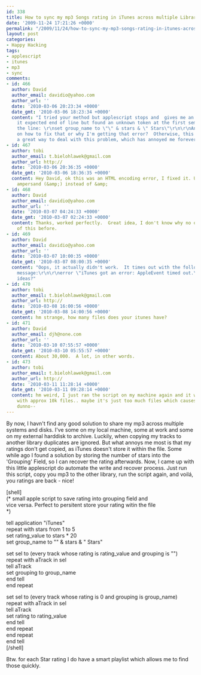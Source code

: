 ```yaml
---
id: 338
title: How to sync my mp3 Songs rating in iTunes across multiple Libraries
date: '2009-11-24 17:21:26 +0000'
permalink: "/2009/11/24/how-to-sync-my-mp3-songs-rating-in-itunes-across-multiple-libraries/"
layout: post
categories:
- Happy Hacking
tags:
- applescript
- itunes
- mp3
- sync
comments:
- id: 466
  author: David
  author_email: davidio@yahoo.com
  author_url: ''
  date: '2010-03-06 20:23:34 +0000'
  date_gmt: '2010-03-06 18:23:34 +0000'
  content: "I tried your method but applescript stops and  gives me an error that
    it expected end of line but found an unknown token at the first semi-colon on
    the line: \r\nset group_name to \"\" & stars & \" Stars\"\r\n\r\nAny thoughts
    on how to fix that or why I'm getting that error?  Otherwise, this seems like
    a great way to deal with this problem, which has annoyed me forever.  Thanks!"
- id: 467
  author: tobi
  author_email: t.bielohlawek@gmail.com
  author_url: http://
  date: '2010-03-06 20:36:35 +0000'
  date_gmt: '2010-03-06 18:36:35 +0000'
  content: Hey David, ok this was an HTML encoding error, I fixed it. Use just the
    ampersand (&amp;) instead of &amp;
- id: 468
  author: David
  author_email: davidio@yahoo.com
  author_url: ''
  date: '2010-03-07 04:24:33 +0000'
  date_gmt: '2010-03-07 02:24:33 +0000'
  content: Thanks, worked perfectly.  Great idea, I don't know why no one had thought
    of this before.
- id: 469
  author: David
  author_email: davidio@yahoo.com
  author_url: ''
  date: '2010-03-07 10:00:35 +0000'
  date_gmt: '2010-03-07 08:00:35 +0000'
  content: "Oops, it actually didn't work.  It times out with the following error
    message:\r\n\r\nerror \"iTunes got an error: AppleEvent timed out.\" number -1712\r\n\r\n\r\nAny
    ideas?"
- id: 470
  author: tobi
  author_email: t.bielohlawek@gmail.com
  author_url: http://
  date: '2010-03-08 16:00:56 +0000'
  date_gmt: '2010-03-08 14:00:56 +0000'
  content: hm strange, how many files does your itunes have?
- id: 471
  author: David
  author_email: djh@none.com
  author_url: ''
  date: '2010-03-10 07:55:57 +0000'
  date_gmt: '2010-03-10 05:55:57 +0000'
  content: About 30,000.  A lot, in other words.
- id: 473
  author: tobi
  author_email: t.bielohlawek@gmail.com
  author_url: http://
  date: '2010-03-11 11:28:14 +0000'
  date_gmt: '2010-03-11 09:28:14 +0000'
  content: hm weird, I just ran the script on my machine again and it worked fine
    with approx 10k files.. maybe it's just too much files which causes a memory issue?
    dunno--
---
```

By now, I havn't find any good solution to share my mp3 across multiple systems and disks. I've some on my local machine, some at work and some on my external harddisk to archive. Luckily, when copying my tracks to another library duplicates are ignored. But what annoys me most is that my ratings don't get copied, as iTunes doesn't store it within the file. Some while ago I found a solution by storing the number of stars into the 'Grouping' Field, so I can recover the rating afterwards. Now, I came up with this little applescript do automate the write and recover process. Just run this script, copy you mp3 to the other library, run the script again, and voilá, you ratings are back - nice!

[shell]  
(\* small apple script to save rating into grouping field and  
 vice versa. Perfect to persitent store your rating witin the file  
\*)

tell application "iTunes"  
 repeat with stars from 1 to 5  
 set rating_value to stars \* 20  
 set group_name to "" & stars & " Stars"

set sel to (every track whose rating is rating_value and grouping is "")  
 repeat with aTrack in sel  
 tell aTrack  
 set grouping to group_name  
 end tell  
 end repeat

set sel to (every track whose rating is 0 and grouping is group_name)  
 repeat with aTrack in sel  
 tell aTrack  
 set rating to rating_value  
 end tell  
 end repeat  
 end repeat  
end tell  
[/shell]

Btw. for each Star rating I do have a smart playlist which allows me to find those quickly.